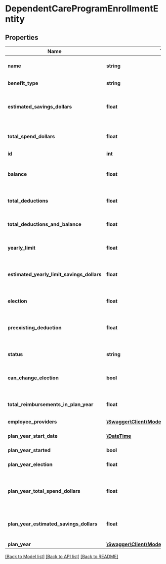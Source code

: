 # DependentCareProgramEnrollmentEntity

## Properties
Name | Type | Description | Notes
------------ | ------------- | ------------- | -------------
**name** | **string** | Human friendly name for the program | [default to 'Mass Transit']
**benefit_type** | **string** | benefit type | [default to 'mass_transit']
**estimated_savings_dollars** | **float** | Total Employee savings using this program since customer signed up | [optional] [default to 290.77]
**total_spend_dollars** | **float** | Total Employee pretax spending put through this program | [optional] [default to 590.77]
**id** | **int** | Enrollment ID | 
**balance** | **float** | Total deductions minus total reimbursements (in dollars) | [optional] [default to 1000.0]
**total_deductions** | **float** | Total deductions (in dollars) | [optional] [default to 1000.0]
**total_deductions_and_balance** | **float** | Total deductions plus balance (in dollars) | [optional] [default to 1200.0]
**yearly_limit** | **float** | Annual spending cap (in dollars) | [optional] [default to 5000.0]
**estimated_yearly_limit_savings_dollars** | **float** | Estimated savings for annual spending cap (in dollars) | [optional] [default to 1000.0]
**election** | **float** | Election per pay period (in dollars) | [optional] [default to 500.0]
**preexisting_deduction** | **float** | Contribution already made to benefit for the current year (in cents) | [optional] [default to 0.0]
**status** | **string** | Enrollment status | [optional] [default to 'enrolled']
**can_change_election** | **bool** | Election may not be changed due to certain rules | [optional] 
**total_reimbursements_in_plan_year** | **float** | Total reimbursements in plan year (dollars) | [optional] [default to 100.0]
**employee_providers** | [**\Swagger\Client\Model\EmployeesProviderEntity**](EmployeesProviderEntity.md) |  | [optional] 
**plan_year_start_date** | [**\DateTime**](\DateTime.md) | Start date for the FSA enrollment | [optional] 
**plan_year_started** | **bool** | In plan year? | [optional] 
**plan_year_election** | **float** | Election for plan year (in dollars) | [optional] [default to 500.0]
**plan_year_total_spend_dollars** | **float** | Total Employee pretax spending put through this program for the plan year | [optional] [default to 590.77]
**plan_year_estimated_savings_dollars** | **float** | Total Employee savings using this program since for this plan year | [optional] [default to 290.77]
**plan_year** | [**\Swagger\Client\Model\PlanYearEntity**](PlanYearEntity.md) |  | [optional] 

[[Back to Model list]](../README.md#documentation-for-models) [[Back to API list]](../README.md#documentation-for-api-endpoints) [[Back to README]](../README.md)

